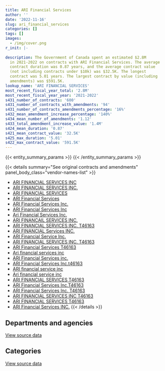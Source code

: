 ```yaml
---
title: ARI Financial Services
author: ''
date: '2022-11-16'
slug: ari_financial_services
categories: []
tags: []
images:
  - /img/cover.png
r_init: |-
  
description: The Government of Canada spent an estimated $2.8M
  in 2021-2022 on contracts with ARI Financial Services. The average
  contract duration was 0.87 years, and the average contract value
  (not including contracts under $10k) was $32.5K. The longest
  contract was 5.01 years. The largest contract by value (including
  amendments) was $591.5K.
lookup_name: 'ARI FINANCIAL SERVICES'
most_recent_fiscal_year_total: '2.8M'
most_recent_fiscal_year_year: '2021-2022'
s431_number_of_contracts: '600'
s431_number_of_contracts_with_amendments: '94'
s431_number_of_contracts_amendments_percentage: '16%'
s432_mean_amendment_increase_percentage: '140%'
s434_mean_number_of_amendments: '1.12'
s433_total_amendment_increase_value: '1.4M'
s424_mean_duration: '0.87'
s421_mean_contract_value: '32.5K'
s425_max_duration: '5.01'
s422_max_contract_value: '591.5K'
---
```


<script src="/rmarkdown-libs/htmlwidgets/htmlwidgets.js"></script>
<link href="/rmarkdown-libs/datatables-css/datatables-crosstalk.css" rel="stylesheet" />
<script src="/rmarkdown-libs/datatables-binding/datatables.js"></script>
<script src="/rmarkdown-libs/jquery/jquery-3.6.0.min.js"></script>
<link href="/rmarkdown-libs/dt-core-bootstrap/css/dataTables.bootstrap.min.css" rel="stylesheet" />
<link href="/rmarkdown-libs/dt-core-bootstrap/css/dataTables.bootstrap.extra.css" rel="stylesheet" />
<script src="/rmarkdown-libs/dt-core-bootstrap/js/jquery.dataTables.min.js"></script>
<script src="/rmarkdown-libs/dt-core-bootstrap/js/dataTables.bootstrap.min.js"></script>
<link href="/rmarkdown-libs/crosstalk/css/crosstalk.min.css" rel="stylesheet" />
<script src="/rmarkdown-libs/crosstalk/js/crosstalk.min.js"></script>
<script src="/rmarkdown-libs/htmlwidgets/htmlwidgets.js"></script>
<link href="/rmarkdown-libs/datatables-css/datatables-crosstalk.css" rel="stylesheet" />
<script src="/rmarkdown-libs/datatables-binding/datatables.js"></script>
<script src="/rmarkdown-libs/jquery/jquery-3.6.0.min.js"></script>
<link href="/rmarkdown-libs/dt-core-bootstrap/css/dataTables.bootstrap.min.css" rel="stylesheet" />
<link href="/rmarkdown-libs/dt-core-bootstrap/css/dataTables.bootstrap.extra.css" rel="stylesheet" />
<script src="/rmarkdown-libs/dt-core-bootstrap/js/jquery.dataTables.min.js"></script>
<script src="/rmarkdown-libs/dt-core-bootstrap/js/dataTables.bootstrap.min.js"></script>
<link href="/rmarkdown-libs/crosstalk/css/crosstalk.min.css" rel="stylesheet" />
<script src="/rmarkdown-libs/crosstalk/js/crosstalk.min.js"></script>

{{< entity_summary_params >}}
{{< /entity_summary_params >}}

{{< details summary="See original contracts and amendments" panel_body_class="vendor-names-list" >}}
- [ARI FINANCIAL SERVICES INC](https://search.open.canada.ca/en/ct/?sort=contract_value_f%20desc&page=1&search_text=%22ARI%20FINANCIAL%20SERVICES%20INC%22)
- [ARI FINANCIAL SERVICES INC.](https://search.open.canada.ca/en/ct/?sort=contract_value_f%20desc&page=1&search_text=%22ARI%20FINANCIAL%20SERVICES%20INC.%22)
- [ARI FINANCIAL SERVICES](https://search.open.canada.ca/en/ct/?sort=contract_value_f%20desc&page=1&search_text=%22ARI%20FINANCIAL%20SERVICES%22)
- [ARI Financial Services](https://search.open.canada.ca/en/ct/?sort=contract_value_f%20desc&page=1&search_text=%22ARI%20Financial%20Services%22)
- [ARI Financial Services Inc.](https://search.open.canada.ca/en/ct/?sort=contract_value_f%20desc&page=1&search_text=%22ARI%20Financial%20Services%20Inc.%22)
- [ARI Financial Services Inc](https://search.open.canada.ca/en/ct/?sort=contract_value_f%20desc&page=1&search_text=%22ARI%20Financial%20Services%20Inc%22)
- [Ari Financial Services Inc.](https://search.open.canada.ca/en/ct/?sort=contract_value_f%20desc&page=1&search_text=%22Ari%20Financial%20Services%20Inc.%22)
- [ARI FINANCAIL SERVICES INC.](https://search.open.canada.ca/en/ct/?sort=contract_value_f%20desc&page=1&search_text=%22ARI%20FINANCAIL%20SERVICES%20INC.%22)
- [ARI FINANCIAL SERVICES INC. T46163](https://search.open.canada.ca/en/ct/?sort=contract_value_f%20desc&page=1&search_text=%22ARI%20FINANCIAL%20SERVICES%20INC.%20T46163%22)
- [ARI FINANCIAL Services INC.](https://search.open.canada.ca/en/ct/?sort=contract_value_f%20desc&page=1&search_text=%22ARI%20FINANCIAL%20Services%20INC.%22)
- [ARI Financial Service Inc.](https://search.open.canada.ca/en/ct/?sort=contract_value_f%20desc&page=1&search_text=%22ARI%20Financial%20Service%20Inc.%22)
- [ARI FINANCIAL SERVICES INC. T46163](https://search.open.canada.ca/en/ct/?sort=contract_value_f%20desc&page=1&search_text=%22ARI%20FINANCIAL%20SERVICES%20INC.%20%20T46163%22)
- [ARI Financial Services T46163](https://search.open.canada.ca/en/ct/?sort=contract_value_f%20desc&page=1&search_text=%22ARI%20Financial%20Services%20T46163%22)
- [Ari financial services inc](https://search.open.canada.ca/en/ct/?sort=contract_value_f%20desc&page=1&search_text=%22Ari%20financial%20services%20inc%22)
- [ARI Financial Services inc.](https://search.open.canada.ca/en/ct/?sort=contract_value_f%20desc&page=1&search_text=%22ARI%20Financial%20Services%20inc.%22)
- [ARI Financial Services Inc.t46163](https://search.open.canada.ca/en/ct/?sort=contract_value_f%20desc&page=1&search_text=%22ARI%20Financial%20Services%20Inc.t46163%22)
- [ARI financial service inc](https://search.open.canada.ca/en/ct/?sort=contract_value_f%20desc&page=1&search_text=%22ARI%20financial%20service%20inc%22)
- [Ari financial service inc](https://search.open.canada.ca/en/ct/?sort=contract_value_f%20desc&page=1&search_text=%22Ari%20financial%20service%20inc%22)
- [ARI FINANCIAL SERVICES T46163](https://search.open.canada.ca/en/ct/?sort=contract_value_f%20desc&page=1&search_text=%22ARI%20FINANCIAL%20SERVICES%20T46163%22)
- [ARI Financial Services Inc.T46163](https://search.open.canada.ca/en/ct/?sort=contract_value_f%20desc&page=1&search_text=%22ARI%20Financial%20Services%20Inc.T46163%22)
- [ARI Financial Services Inc. T46163](https://search.open.canada.ca/en/ct/?sort=contract_value_f%20desc&page=1&search_text=%22ARI%20Financial%20Services%20Inc.%20T46163%22)
- [ARI FINANCIAL SERVICES INC T46163](https://search.open.canada.ca/en/ct/?sort=contract_value_f%20desc&page=1&search_text=%22ARI%20FINANCIAL%20SERVICES%20INC%20T46163%22)
- [ARI FINANCIAL SERVICES T46163](https://search.open.canada.ca/en/ct/?sort=contract_value_f%20desc&page=1&search_text=%22ARI%20FINANCIAL%20SERVICES%20%20T46163%22)
- [ARI Financial Services INC.](https://search.open.canada.ca/en/ct/?sort=contract_value_f%20desc&page=1&search_text=%22ARI%20Financial%20Services%20INC.%22)
{{< /details >}}

## Departments and agencies

<div id="htmlwidget-1" style="width:100%;height:auto;" class="datatables html-widget"></div>
<script type="application/json" data-for="htmlwidget-1">{"x":{"style":"bootstrap","filter":"none","vertical":false,"data":[["<a href=\"/departments/aafc-aac/\">Agriculture and Agri-Food Canada<\/a>","<a href=\"/departments/cbsa-asfc/\">Canada Border Services Agency<\/a>","<a href=\"/departments/cfia-acia/\">Canadian Food Inspection Agency<\/a>","<a href=\"/departments/cnsc-ccsn/\">Canadian Nuclear Safety Commission<\/a>","<a href=\"/departments/cra-arc/\">Canada Revenue Agency<\/a>","<a href=\"/departments/csc-scc/\">Correctional Service of Canada<\/a>","<a href=\"/departments/dfatd-maecd/\">Global Affairs Canada<\/a>","<a href=\"/departments/dnd-mdn/\">National Defence<\/a>","<a href=\"/departments/esdc-edsc/\">Employment and Social Development Canada<\/a>","<a href=\"/departments/hc-sc/\">Health Canada<\/a>","<a href=\"/departments/ic/\">Innovation, Science and Economic Development Canada<\/a>","<a href=\"/departments/isc-sac/\">Indigenous Services Canada<\/a>","<a href=\"/departments/nrcan-rncan/\">Natural Resources Canada<\/a>","<a href=\"/departments/pbc-clcc/\">Parole Board of Canada<\/a>","<a href=\"/departments/pc/\">Parks Canada<\/a>","<a href=\"/departments/pch/\">Canadian Heritage<\/a>","<a href=\"/departments/pco-bcp/\">Privy Council Office<\/a>","<a href=\"/departments/phac-aspc/\">Public Health Agency of Canada<\/a>","<a href=\"/departments/pwgsc-tpsgc/\">Public Services and Procurement Canada<\/a>","<a href=\"/departments/tc/\">Transport Canada<\/a>"],[459116.16,null,null,null,9995.7,1856431.52,null,188705.41,9220.1,null,28749.06,null,89381.86,null,15881.25,21667.5,96705.34,14175,264048.34,6642.48],[355205.92,96834.42,138693.93,null,7514.7,2010989.28,null,327836.63,10788.22,null,12067.06,null,37466.92,30366,28140,13678.5,130041.97,null,204005.47,104861.19],[456276.08,19366.88,54271.21,79100,5697.29,1481572.6,43505,196306.95,10546.44,null,15696.47,null,75054.5,16191,38902.5,21052.9,121868.17,null,172705.89,126560],[546223.87,null,77744,null,9437.8,1555700.7,24340.2,110250,1657.1,15037.45,25657.4,17012.72,105869.82,null,77805,16897.6,null,null,190272.12,null]],"container":"<table class=\"table table-striped table-hover row-border order-column display\">\n  <thead>\n    <tr>\n      <th>Department<\/th>\n      <th>2018-2019<\/th>\n      <th>2019-2020<\/th>\n      <th>2020-2021<\/th>\n      <th>2021-2022<\/th>\n    <\/tr>\n  <\/thead>\n<\/table>","options":{"order":[[4,"desc"]],"pageLength":10,"autoWidth":true,"columnDefs":[{"targets":1,"render":"function(data, type, row, meta) {\n    return type !== 'display' ? data : DTWidget.formatCurrency(data, \"$\", 2, 3, \",\", \".\", true, null);\n  }"},{"targets":2,"render":"function(data, type, row, meta) {\n    return type !== 'display' ? data : DTWidget.formatCurrency(data, \"$\", 2, 3, \",\", \".\", true, null);\n  }"},{"targets":3,"render":"function(data, type, row, meta) {\n    return type !== 'display' ? data : DTWidget.formatCurrency(data, \"$\", 2, 3, \",\", \".\", true, null);\n  }"},{"targets":4,"render":"function(data, type, row, meta) {\n    return type !== 'display' ? data : DTWidget.formatCurrency(data, \"$\", 2, 3, \",\", \".\", true, null);\n  }"},{"width":"16%","targets":[1,2,3,4]},{"className":"dt-right","targets":[1,2,3,4]}],"orderClasses":false}},"evals":["options.columnDefs.0.render","options.columnDefs.1.render","options.columnDefs.2.render","options.columnDefs.3.render"],"jsHooks":[]}</script>
<p class="text-right">
<a href="https://github.com/GoC-Spending/contracts-data/tree/main/data/out/vendors/ari_financial_services/summary_by_fiscal_year_by_department.csv" class="source-data-link btn btn-link">View source data</a>
</p>

## Categories

<div id="htmlwidget-2" style="width:100%;height:auto;" class="datatables html-widget"></div>
<script type="application/json" data-for="htmlwidget-2">{"x":{"style":"bootstrap","filter":"none","vertical":false,"data":[["<a href=\"/categories/defence/\">Defence<\/a>","<a href=\"/categories/professional_services/\">Professional services<\/a>","<a href=\"/categories/transportation_and_logistics/\">Transportation and logistics<\/a>"],[185903.82,269883.86,2604932.06],[326662.27,280183.9,2901644.04],[196306.95,550862.34,2187504.6],[110250,725659.13,1937996.65]],"container":"<table class=\"table table-striped table-hover row-border order-column display\">\n  <thead>\n    <tr>\n      <th>Category<\/th>\n      <th>2018-2019<\/th>\n      <th>2019-2020<\/th>\n      <th>2020-2021<\/th>\n      <th>2021-2022<\/th>\n    <\/tr>\n  <\/thead>\n<\/table>","options":{"order":[[4,"desc"]],"dom":"t","pageLength":30,"autoWidth":true,"columnDefs":[{"targets":1,"render":"function(data, type, row, meta) {\n    return type !== 'display' ? data : DTWidget.formatCurrency(data, \"$\", 2, 3, \",\", \".\", true, null);\n  }"},{"targets":2,"render":"function(data, type, row, meta) {\n    return type !== 'display' ? data : DTWidget.formatCurrency(data, \"$\", 2, 3, \",\", \".\", true, null);\n  }"},{"targets":3,"render":"function(data, type, row, meta) {\n    return type !== 'display' ? data : DTWidget.formatCurrency(data, \"$\", 2, 3, \",\", \".\", true, null);\n  }"},{"targets":4,"render":"function(data, type, row, meta) {\n    return type !== 'display' ? data : DTWidget.formatCurrency(data, \"$\", 2, 3, \",\", \".\", true, null);\n  }"},{"width":"16%","targets":[1,2,3,4]},{"className":"dt-right","targets":[1,2,3,4]}],"orderClasses":false,"lengthMenu":[10,25,30,50,100]}},"evals":["options.columnDefs.0.render","options.columnDefs.1.render","options.columnDefs.2.render","options.columnDefs.3.render"],"jsHooks":[]}</script>
<p class="text-right">
<a href="https://github.com/GoC-Spending/contracts-data/tree/main/data/out/vendors/ari_financial_services/summary_by_fiscal_year_by_category.csv" class="source-data-link btn btn-link">View source data</a>
</p>
